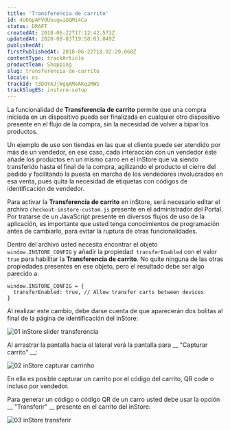 ```yaml
---
title: 'Transferencia de carrito'
id: 4UOGpAFVOUougwiGQMi4Ca
status: DRAFT
createdAt: 2018-06-22T17:12:42.573Z
updatedAt: 2020-08-03T19:58:03.049Z
publishedAt: 
firstPublishedAt: 2018-06-22T18:02:29.060Z
contentType: trackArticle
productTeam: Shopping
slug: transferencia-de-carrito
locale: es
trackId: t3DOYAJjWgqAMeAKq2MWS
trackSlugES: instore-setup
---
```


La funcionalidad de __Transferencia de carrito__ permite que una compra iniciada en un dispositivo pueda ser finalizada en cualquier otro dispositivo presente en el flujo de la compra, sin la necesidad de volver a bipar los productos.

Un ejemplo de uso son tiendas en las que el cliente puede ser atendido por más de un vendedor, en ese caso, cada interacción con un vendedor éste añade los productos en un mismo carro en el inStore que va siendo transferido hasta el final de la compra, agilizando el producto el cierre del pedido y facilitando la puesta en marcha de los vendedores involucrados en esa venta, pues quita la necesidad de etiquetas con códigos de identificación de vendedor.

Para activar la __Transferencia de carrito__ en inStore, será necesario editar el archivo `checkout-instore-custom.js` presente en el administrador del Portal. Por tratarse de un JavaScript presente en diversos flujos de uso de la aplicación, es importante que usted tenga conocimientos de programación antes de cambiarlo, para evitar la ruptura de otras funcionalidades.

Dentro del archivo usted necesita encontrar el objeto `window.INSTORE_CONFIG` y añadir la propiedad` transferEnabled` con el valor `true` para habilitar la __Transferencia de carrito__.
No quite ninguna de las otras propiedades presentes en ese objeto, pero el resultado debe ser algo parecido a:

```
window.INSTORE_CONFIG = {
  transferEnabled: true, // Allow transfer carts between devices
}
```

Al realizar este cambio, debe darse cuenta de que aparecerán dos bolitas al final de la página de identificación del inStore:

![01 inStore slider transferencia](https://images.ctfassets.net/alneenqid6w5/5h4AVCw4sE4oAIsMEMskU0/a5739c88008a9029755adadc58a332bf/01_inStore_slider_transferencia.png)

Al arrastrar la pantalla hacia el lateral verá la pantalla para __ "Capturar carrito" __:

![02 inStore capturar carrinho](https://images.ctfassets.net/alneenqid6w5/1hfTK0X9dg4CgSKEqYm0gG/637365736b1bb04e0dae621e2a7022b9/02_inStore_capturar_carrinho.png)

En ella es posible capturar un carrito por el código del carrito, QR code o incluso por vendedor.

Para generar un código o código QR de un carro usted debe usar la opción __ "Transferir" __ presente en el carrito del inStore:

![03 inStore transferir](https://images.ctfassets.net/alneenqid6w5/5fpW69RgkgAgaig46S6kwu/72442a8c5d24f48861881f2a884c065a/03_inStore_transferir.png)
